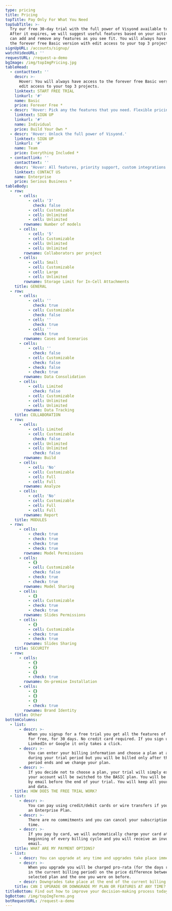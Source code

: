 ```yaml
---
type: pricing
title: Pricing
topTitle: Pay Only For What You Need
topSubTitle: >-
  Try our free 30-day trial with the full power of Visyond available to you.
  After it expires, we will suggest useful features based on your activity. You
  can add and remove any features as you see fit. You will always have access to
  the forever free Basic version with edit access to your top 3 projects.
signUpURL: /accounts/signup/
watchVideoURL: ''
requestURL: /request-a-demo
bgImage: /img/topImgPricing.jpg
tableHead:
  - contacttext: ''
    descr: >-
      Hover: You will always have access to the forever free Basic version with
      edit access to your top 3 projects.
    linktext: START FREE TRIAL
    linkurl: '#'
    name: Basic
    price: Forever Free *
  - descr: 'Hover: Pick any the features that you need. Flexible pricing.'
    linktext: SIGN UP
    linkurl: '#'
    name: Individual
    price: Build Your Own *
  - descr: 'Hover: Unlock the full power of Visyond.'
    linktext: SIGN UP
    linkurl: '#'
    name: Team
    price: Everything Included *
  - contactlink: ''
    contacttext: ''
    descr: 'Hover: All features, priority support, custom integrations and more!'
    linktext: CONTACT US
    name: Enterprise
    price: Serious Business *
tableBody:
  - row:
      - cells:
          - cell: '3'
            check: false
          - cell: Customizable
          - cell: Unlimited
          - cell: Unlimited
        rowname: Number of models
      - cells:
          - cell: '5'
          - cell: Customizable
          - cell: Unlimited
          - cell: Unlimited
        rowname: Collaborators per project
      - cells:
          - cell: Small
          - cell: Customizable
          - cell: Large
          - cell: Unlimited
        rowname: Storage Limit for In-Cell Attachments
    title: GENERAL
  - row:
      - cells:
          - cell: ''
            check: true
          - cell: Customizable
            check: false
          - cell: ''
            check: true
          - cell: ''
            check: true
        rowname: Cases and Scenarios
      - cells:
          - cell: ''
            check: false
          - cell: Customizable
            check: false
          - check: false
          - check: true
        rowname: Data Consolidation
      - cells:
          - cell: Limited
            check: false
          - cell: Customizable
          - cell: Unlimited
          - cell: Unlimited
        rowname: Data Tracking
    title: COLLABORATION
  - row:
      - cells:
          - cell: Limited
          - cell: Customizable
            check: false
          - cell: Unlimited
          - cell: Unlimited
            check: false
        rowname: Build
      - cells:
          - cell: 'No'
          - cell: Customizable
          - cell: Full
          - cell: Full
        rowname: Analyze
      - cells:
          - cell: 'No'
          - cell: Customizable
          - cell: Full
          - cell: Full
        rowname: Report
    title: MODULES
  - row:
      - cells:
          - check: true
          - check: true
          - check: true
          - check: true
        rowname: Model Permissions
      - cells:
          - {}
          - cell: Customizable
            check: false
          - check: true
          - check: true
        rowname: Model Sharing
      - cells:
          - {}
          - cell: Customizable
          - check: true
          - check: true
        rowname: Slides Permissions
      - cells:
          - {}
          - cell: Customizable
          - check: true
          - check: true
        rowname: Slides Sharing
    title: SECURITY
  - row:
      - cells:
          - {}
          - {}
          - {}
          - check: true
        rowname: On-premise Installation
      - cells:
          - {}
          - {}
          - {}
          - check: true
        rowname: Brand Identity
    title: Other
bottomColumns:
  - list:
      - descr: >-
          When you signup for a free trial you get all the features of Visyond,
          for free, for 30 days. No credit card required. If you sign up with
          LinkedIn or Google it only takes a click.
      - descr: >-
          You can enter your billing information and choose a plan at any time
          during your trial period but you will be billed only after the trial
          period ends and we change your plan.
      - descr: >-
          If you decide not to choose a plan, your trial will simply expire and
          your account will be switched to the BASIC plan. You will be notified
          by email before the end of your trial. You will keep all your projects
          and data.
    title: HOW DOES THE FREE TRIAL WORK?
  - list:
      - descr: >-
          You can pay using credit/debit cards or wire transfers if you purchase
          an Enterprise Plan.
      - descr: >-
          There are no commitments and you can cancel your subscription at any
          time.
      - descr: >-
          If you pay by card, we will automatically charge your card at the
          beginning of every billing cycle and you will receive an invoice by
          email.
    title: WHAT ARE MY PAYMENT OPTIONS?
  - list:
      - descr: You can upgrade at any time and upgrades take place immediately.
      - descr: >-
          When you upgrade you will be charged pro-rata (for the days remaining
          in the current billing period) on the price difference between the new
          selected plan and the one you were on before.
      - descr: Downgrades take place at the end of the current billing cycle.
    title: CAN I UPGRADE OR DOWNGRADE MY PLAN OR FEATURES AT ANY TIME?
titleBottom: Find out how to improve your decision-making process today
bgBottom: /img/topImgTerms.png
botRequestURL: /request-a-demo
---
```


